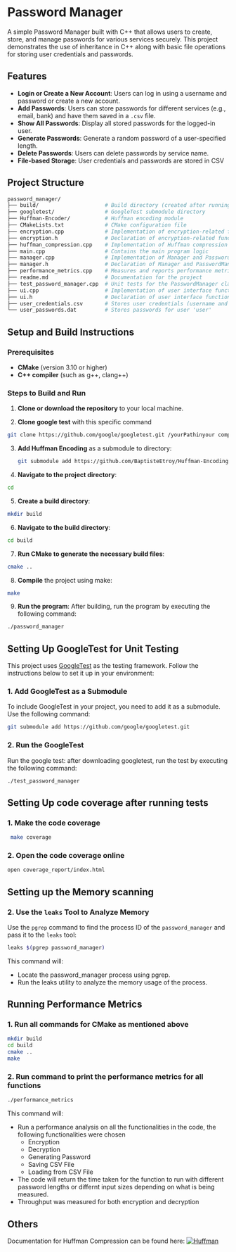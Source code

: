 # Password Manager

A simple Password Manager built with C++ that allows users to create, store, and manage passwords for various services securely. This project demonstrates the use of inheritance in C++ along with basic file operations for storing user credentials and passwords.

## Features

- **Login or Create a New Account**: Users can log in using a username and password or create a new account.
- **Add Passwords**: Users can store passwords for different services (e.g., email, bank) and have them saved in a `.csv` file.
- **Show All Passwords**: Display all stored passwords for the logged-in user.
- **Generate Passwords**: Generate a random password of a user-specified length.
- **Delete Passwords**: Users can delete passwords by service name.
- **File-based Storage**: User credentials and passwords are stored in CSV 

## Project Structure

```graphql
password_manager/
├── build/                     # Build directory (created after running cmake)
├── googletest/                # GoogleTest submodule directory
├── Huffman-Encoder/           # Huffman encoding module
├── CMakeLists.txt             # CMake configuration file
├── encryption.cpp             # Implementation of encryption-related functionality
├── encryption.h               # Declaration of encryption-related functionality
├── huffman_compression.cpp    # Implementation of Huffman compression
├── main.cpp                   # Contains the main program logic
├── manager.cpp                # Implementation of Manager and PasswordManager classes
├── manager.h                  # Declaration of Manager and PasswordManager classes
├── performance_metrics.cpp    # Measures and reports performance metrics
├── readme.md                  # Documentation for the project
├── test_password_manager.cpp  # Unit tests for the PasswordManager class
├── ui.cpp                     # Implementation of user interface functionality
├── ui.h                       # Declaration of user interface functionality
├── user_credentials.csv       # Stores user credentials (username and password)
└── user_passwords.dat         # Stores passwords for user 'user'
```

## Setup and Build Instructions

### Prerequisites

- **CMake** (version 3.10 or higher)
- **C++ compiler** (such as g++, clang++)

### Steps to Build and Run

1. **Clone or download the repository** to your local machine.


2. **Clone google test** with this specific command 
```bash
git clone https://github.com/google/googletest.git /yourPathinyour computer/ 
```

3. **Add Huffman Encoding** as a submodule to directory:
   ```bash
   git submodule add https://github.com/BaptisteEtroy/Huffman-Encoding.git
   ```

4. **Navigate to the project directory**:

```bash
cd 
```

5. **Create a build directory**:

```bash
mkdir build
```

6. **Navigate to the build directory**:

```bash
cd build
```

7.  **Run CMake to generate the necessary build files**:

```bash
cmake ..
```
8.  **Compile** the project using make:

```bash
make
```
9.  **Run the program**: After building, run the program by executing the following command:

```bash
./password_manager
```

## Setting Up GoogleTest for Unit Testing

This project uses [GoogleTest](https://github.com/google/googletest) as the testing framework. Follow the instructions below to set it up in your environment:

### 1. Add GoogleTest as a Submodule

To include GoogleTest in your project, you need to add it as a submodule. Use the following command:

```bash
git submodule add https://github.com/google/googletest.git
```
### 2. Run the GoogleTest 

  Run the google test: after downloading googletest, run the test by executing the following command:

```bash
./test_password_manager
```

## Setting Up code coverage after running tests 

### 1. Make the code coverage 

```bash
 make coverage  
```
### 2. Open the code coverage online 

```bash
open coverage_report/index.html
```

## Setting up the Memory scanning

### 2. Use the `leaks` Tool to Analyze Memory

Use the `pgrep` command to find the process ID of the `password_manager` and pass it to the `leaks` tool:

```bash
leaks $(pgrep password_manager)
```
This command will:
- Locate the password_manager process using pgrep.
- Run the leaks utility to analyze the memory usage of the process.

## Running Performance Metrics

### 1. Run all commands for CMake as mentioned above
```bash
mkdir build
cd build
cmake ..
make
```

### 2. Run command to print the performance metrics for all functions

```bash
./performance_metrics
```

This command will:
- Run a performance analysis on all the functionalities in the code, the following functionalities were chosen
    - Encryption
    - Decryption
    - Generating Password
    - Saving CSV File
    - Loading from CSV File
- The code will return the time taken for the function to run with different password lengths or differnt input sizes depending on what is being measured. 
- Throughput was measured for both encryption and decryption

## Others

Documentation for Huffman Compression can be found here: [![Huffman](https://img.shields.io/badge/Testing-Documentation-blue)](./huffman_compression.md)